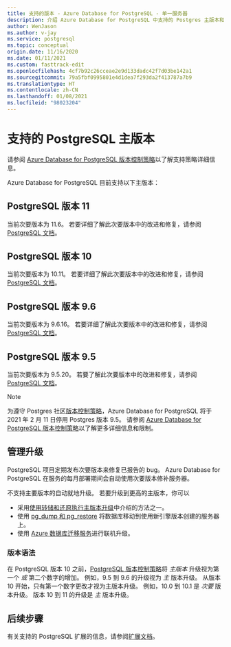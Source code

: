```yaml
---
title: 支持的版本 - Azure Database for PostgreSQL - 单一服务器
description: 介绍 Azure Database for PostgreSQL 中支持的 Postgres 主版本和次要版本 - 单一服务器。
author: WenJason
ms.author: v-jay
ms.service: postgresql
ms.topic: conceptual
origin.date: 11/16/2020
ms.date: 01/11/2021
ms.custom: fasttrack-edit
ms.openlocfilehash: 4cf7b92c26cceae2e9d133dadc42f7d03be142a1
ms.sourcegitcommit: 79a5fbf0995801e4d1dea7f293da2f413787a7b9
ms.translationtype: HT
ms.contentlocale: zh-CN
ms.lasthandoff: 01/08/2021
ms.locfileid: "98023204"
---
```

# <a name="supported-postgresql-major-versions"></a>支持的 PostgreSQL 主版本

请参阅 [Azure Database for PostgreSQL 版本控制策略](concepts-version-policy.md)以了解支持策略详细信息。

Azure Database for PostgreSQL 目前支持以下主版本：

## <a name="postgresql-version-11"></a>PostgreSQL 版本 11
当前次要版本为 11.6。 若要详细了解此次要版本中的改进和修复，请参阅 [PostgreSQL 文档](https://www.postgresql.org/docs/11/static/release-11-6.html)。

## <a name="postgresql-version-10"></a>PostgreSQL 版本 10
当前次要版本为 10.11。 若要详细了解此次要版本中的改进和修复，请参阅 [PostgreSQL 文档](https://www.postgresql.org/docs/10/static/release-10-11.html)。

## <a name="postgresql-version-96"></a>PostgreSQL 版本 9.6
当前次要版本为 9.6.16。 若要详细了解此次要版本中的改进和修复，请参阅 [PostgreSQL 文档](https://www.postgresql.org/docs/9.6/static/release-9-6-16.html)。

## <a name="postgresql-version-95"></a>PostgreSQL 版本 9.5
当前次要版本为 9.5.20。 若要了解此次要版本中的改进和修复，请参阅 [PostgreSQL 文档](https://www.postgresql.org/docs/9.5/static/release-9-5-20.html)。

> [!NOTE]
> 为遵守 Postgres 社区[版本控制策略](https://www.postgresql.org/support/versioning/)，Azure Database for PostgreSQL 将于 2021 年 2 月 11 日停用 Postgres 版本 9.5。 请参阅 [Azure Database for PostgreSQL 版本控制策略](concepts-version-policy.md)以了解更多详细信息和限制。

## <a name="managing-upgrades"></a>管理升级
PostgreSQL 项目定期发布次要版本来修复已报告的 bug。 Azure Database for PostgreSQL 在服务的每月部署期间会自动使用次要版本修补服务器。 

不支持主要版本的自动就地升级。 若要升级到更高的主版本，你可以 
   * 采用[使用转储和还原执行主版本升级](./how-to-upgrade-using-dump-and-restore.md)中介绍的方法之一。
   * 使用 [pg_dump 和 pg_restore](./howto-migrate-using-dump-and-restore.md) 将数据库移动到使用新引擎版本创建的服务器上。
   * 使用 [Azure 数据库迁移服务](..\dms\tutorial-azure-postgresql-to-azure-postgresql-online-portal.md)进行联机升级。

### <a name="version-syntax"></a>版本语法
在 PostgreSQL 版本 10 之前，[PostgreSQL 版本控制策略](https://www.postgresql.org/support/versioning/)将 _主版本_ 升级视为第一个 _或_ 第二个数字的增加。 例如，9.5 到 9.6 的升级视为 _主_ 版本升级。 从版本 10 开始，只有第一个数字更改才视为主版本升级。 例如，10.0 到 10.1 是 _次要_ 版本升级。 版本 10 到 11 的升级是 _主_ 版本升级。

## <a name="next-steps"></a>后续步骤
有关支持的 PostgreSQL 扩展的信息，请参阅[扩展文档](concepts-extensions.md)。
